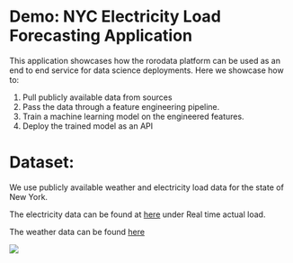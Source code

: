 Demo: NYC Electricity Load Forecasting Application
===

This application showcases how the rorodata platform can be used as an end to end service for data science deployments. Here we showcase how to:
1. Pull publicly available data from sources
2. Pass the data through a feature engineering pipeline.
3. Train a machine learning model on the engineered features.
4. Deploy the trained model as an API


Dataset:
===
We use publicly available weather and electricity load data for the state of New York.

The electricity data can be found at [here](http://mis.nyiso.com/public/) under Real time actual load.

The weather data can be found [here](https://www.ncdc.noaa.gov/orders/qclcd/)


<p>
<img style="display: inline;" src="load-predicttion.png">
</p>
